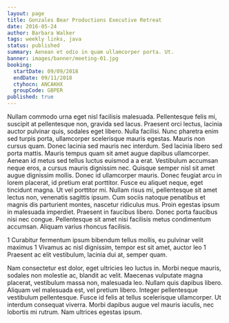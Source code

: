```yaml
---
layout: page
title: Gonzales Bear Productions Executive Retreat
date: 2016-05-24
author: Barbara Walker
tags: weekly links, java
status: published
summary: Aenean et odio in quam ullamcorper porta. Ut.
banner: images/banner/meeting-01.jpg
booking:
  startDate: 09/09/2018
  endDate: 09/11/2018
  ctyhocn: ANCAKHX
  groupCode: GBPER
published: true
---
```

Nullam commodo urna eget nisl facilisis malesuada. Pellentesque felis mi, suscipit at pellentesque non, gravida sed lacus. Praesent orci lectus, lacinia auctor pulvinar quis, sodales eget libero. Nulla facilisi. Nunc pharetra enim sed turpis porta, ullamcorper scelerisque mauris egestas. Mauris non cursus quam. Donec lacinia sed mauris nec interdum. Sed lacinia libero sed porta mattis. Mauris tempus quam sit amet augue dapibus ullamcorper. Aenean id metus sed tellus luctus euismod a a erat.
Vestibulum accumsan neque eros, a cursus mauris dignissim nec. Quisque semper nisl sit amet augue dignissim mollis. Donec id ullamcorper mauris. Donec feugiat arcu in lorem placerat, id pretium erat porttitor. Fusce eu aliquet neque, eget tincidunt magna. Ut vel porttitor mi. Nullam risus mi, pellentesque sit amet lectus non, venenatis sagittis ipsum. Cum sociis natoque penatibus et magnis dis parturient montes, nascetur ridiculus mus. Proin egestas ipsum in malesuada imperdiet. Praesent in faucibus libero. Donec porta faucibus nisi nec congue. Pellentesque sit amet nisi facilisis metus condimentum accumsan. Aliquam varius rhoncus facilisis.

1 Curabitur fermentum ipsum bibendum tellus mollis, eu pulvinar velit maximus
1 Vivamus ac nisl dignissim, tempor est sit amet, auctor leo
1 Praesent ac elit vestibulum, lacinia dui at, semper quam.

Nam consectetur est dolor, eget ultricies leo luctus in. Morbi neque mauris, sodales non molestie ac, blandit ac velit. Maecenas vulputate magna placerat, vestibulum massa non, malesuada leo. Nullam quis dapibus libero. Aliquam vel malesuada est, vel pretium libero. Integer pellentesque vestibulum pellentesque. Fusce id felis at tellus scelerisque ullamcorper. Ut interdum consequat viverra. Morbi dapibus augue vel mauris iaculis, nec lobortis mi rutrum. Nam ultrices egestas ipsum.
